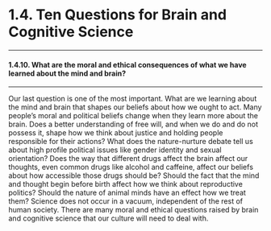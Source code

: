 # 1.4. Ten Questions for Brain and Cognitive Science

---
#### 1.4.10. What are the moral and ethical consequences of what we have learned about the mind and brain?

---
Our last question is one of the most important. What are we learning about the mind and brain that shapes our beliefs about how we ought to act. Many people’s moral and political beliefs change when they learn more about the brain. Does a better understanding of free will, and when we do and do not possess it, shape how we think about justice and holding people responsible for their actions? What does the nature-nurture debate tell us about high profile political issues like gender identity and sexual orientation? Does the way that different drugs affect the brain affect our thoughts, even common drugs like alcohol and caffeine, affect our beliefs about how accessible those drugs should be? Should the fact that the mind and thought begin before birth affect how we think about reproductive politics? Should the nature of animal minds have an effect how we treat them? Science does not occur in a vacuum, independent of the rest of human society. There are many moral and ethical questions raised by brain and cognitive science that our culture will need to deal with.